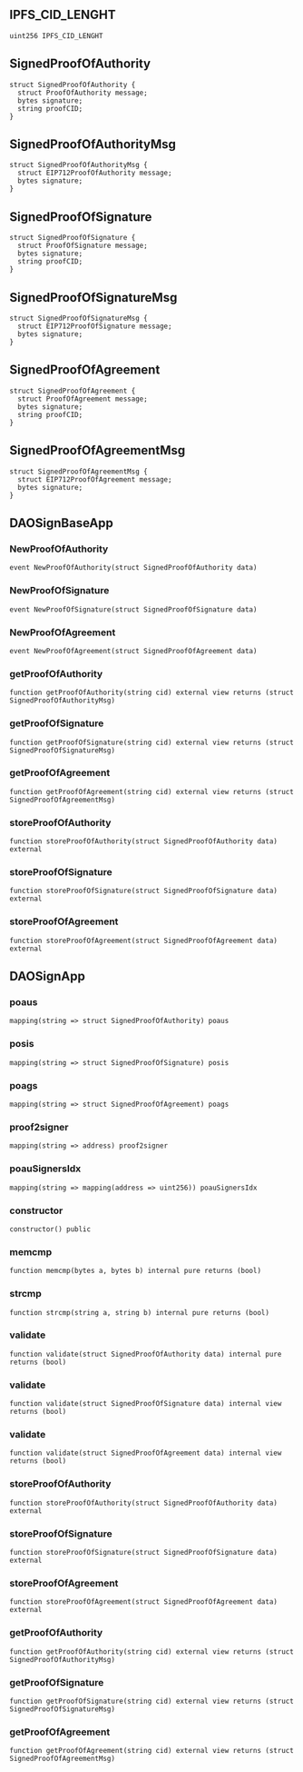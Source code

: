 ## IPFS_CID_LENGHT

```solidity
uint256 IPFS_CID_LENGHT
```

## SignedProofOfAuthority

```solidity
struct SignedProofOfAuthority {
  struct ProofOfAuthority message;
  bytes signature;
  string proofCID;
}
```

## SignedProofOfAuthorityMsg

```solidity
struct SignedProofOfAuthorityMsg {
  struct EIP712ProofOfAuthority message;
  bytes signature;
}
```

## SignedProofOfSignature

```solidity
struct SignedProofOfSignature {
  struct ProofOfSignature message;
  bytes signature;
  string proofCID;
}
```

## SignedProofOfSignatureMsg

```solidity
struct SignedProofOfSignatureMsg {
  struct EIP712ProofOfSignature message;
  bytes signature;
}
```

## SignedProofOfAgreement

```solidity
struct SignedProofOfAgreement {
  struct ProofOfAgreement message;
  bytes signature;
  string proofCID;
}
```

## SignedProofOfAgreementMsg

```solidity
struct SignedProofOfAgreementMsg {
  struct EIP712ProofOfAgreement message;
  bytes signature;
}
```

## DAOSignBaseApp

### NewProofOfAuthority

```solidity
event NewProofOfAuthority(struct SignedProofOfAuthority data)
```

### NewProofOfSignature

```solidity
event NewProofOfSignature(struct SignedProofOfSignature data)
```

### NewProofOfAgreement

```solidity
event NewProofOfAgreement(struct SignedProofOfAgreement data)
```

### getProofOfAuthority

```solidity
function getProofOfAuthority(string cid) external view returns (struct SignedProofOfAuthorityMsg)
```

### getProofOfSignature

```solidity
function getProofOfSignature(string cid) external view returns (struct SignedProofOfSignatureMsg)
```

### getProofOfAgreement

```solidity
function getProofOfAgreement(string cid) external view returns (struct SignedProofOfAgreementMsg)
```

### storeProofOfAuthority

```solidity
function storeProofOfAuthority(struct SignedProofOfAuthority data) external
```

### storeProofOfSignature

```solidity
function storeProofOfSignature(struct SignedProofOfSignature data) external
```

### storeProofOfAgreement

```solidity
function storeProofOfAgreement(struct SignedProofOfAgreement data) external
```

## DAOSignApp

### poaus

```solidity
mapping(string => struct SignedProofOfAuthority) poaus
```

### posis

```solidity
mapping(string => struct SignedProofOfSignature) posis
```

### poags

```solidity
mapping(string => struct SignedProofOfAgreement) poags
```

### proof2signer

```solidity
mapping(string => address) proof2signer
```

### poauSignersIdx

```solidity
mapping(string => mapping(address => uint256)) poauSignersIdx
```

### constructor

```solidity
constructor() public
```

### memcmp

```solidity
function memcmp(bytes a, bytes b) internal pure returns (bool)
```

### strcmp

```solidity
function strcmp(string a, string b) internal pure returns (bool)
```

### validate

```solidity
function validate(struct SignedProofOfAuthority data) internal pure returns (bool)
```

### validate

```solidity
function validate(struct SignedProofOfSignature data) internal view returns (bool)
```

### validate

```solidity
function validate(struct SignedProofOfAgreement data) internal view returns (bool)
```

### storeProofOfAuthority

```solidity
function storeProofOfAuthority(struct SignedProofOfAuthority data) external
```

### storeProofOfSignature

```solidity
function storeProofOfSignature(struct SignedProofOfSignature data) external
```

### storeProofOfAgreement

```solidity
function storeProofOfAgreement(struct SignedProofOfAgreement data) external
```

### getProofOfAuthority

```solidity
function getProofOfAuthority(string cid) external view returns (struct SignedProofOfAuthorityMsg)
```

### getProofOfSignature

```solidity
function getProofOfSignature(string cid) external view returns (struct SignedProofOfSignatureMsg)
```

### getProofOfAgreement

```solidity
function getProofOfAgreement(string cid) external view returns (struct SignedProofOfAgreementMsg)
```

